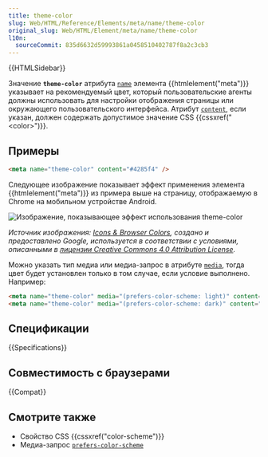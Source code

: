 ```yaml
---
title: theme-color
slug: Web/HTML/Reference/Elements/meta/name/theme-color
original_slug: Web/HTML/Element/meta/name/theme-color
l10n:
  sourceCommit: 835d6632d59993861a0458510402787f8a2c3cb3
---
```


{{HTMLSidebar}}

Значение **`theme-color`** атрибута [`name`](/ru/docs/Web/HTML/Element/meta#name) элемента {{htmlelement("meta")}} указывает на рекомендуемый цвет, который пользовательские агенты должны использовать для настройки отображения страницы или окружающего пользовательского интерфейса. Атрибут [`content`](/ru/docs/Web/HTML/Element/meta#content), если указан, должен содержать допустимое значение CSS {{cssxref("&lt;color&gt;")}}.

## Примеры

```html
<meta name="theme-color" content="#4285f4" />
```

Следующее изображение показывает эффект применения элемента {{htmlelement("meta")}} из примера выше на страницу, отображаемую в Chrome на мобильном устройстве Android.

![Изображение, показывающее эффект использования theme-color](theme-color.png)

_Источник изображения: [Icons & Browser Colors](https://web.dev/articles/icons-and-browser-colors), создано и предоставлено Google, используется в соответствии с условиями, описанными в [лицензии Creative Commons 4.0 Attribution License](https://creativecommons.org/licenses/by/4.0/)._

Можно указать тип медиа или медиа-запрос в атрибуте [`media`](/ru/docs/Web/HTML/Element/meta#media), тогда цвет будет установлен только в том случае, если условие выполнено. Например:

```html
<meta name="theme-color" media="(prefers-color-scheme: light)" content="cyan" />
<meta name="theme-color" media="(prefers-color-scheme: dark)" content="black" />
```

## Спецификации

{{Specifications}}

## Совместимость с браузерами

{{Compat}}

## Смотрите также

- Свойство CSS {{cssxref("color-scheme")}}
- Медиа-запрос [`prefers-color-scheme`](/ru/docs/Web/CSS/@media/prefers-color-scheme)
